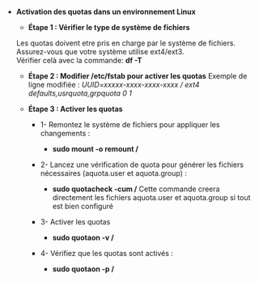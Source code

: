 -   **Activation des quotas dans un environnement Linux**

    -   **Étape 1 : Vérifier le type de système de fichiers**
    
    Les quotas doivent etre pris en charge par le système de fichiers. Assurez-vous que votre système utilise ext4/ext3.<br>
    Vérifier celà avec la commande: **df -T**

    -   **Étape 2 : Modifier /etc/fstab pour activer les quotas**
    Exemple de ligne modifiée :
    *UUID=xxxxx-xxxx-xxxx-xxxx / ext4 defaults,usrquota,grpquota 0 1*

    -   **Étape 3 : Activer les quotas**

        - 1- Remontez le système de fichiers pour appliquer les changements :
            -   **sudo mount -o remount /**
        
        - 2- Lancez une vérification de quota pour générer les fichiers nécessaires (aquota.user et aquota.group) :
            -   **sudo quotacheck -cum /**
        Cette commande creera directement les fichiers aquota.user et aquota.group si tout est bien configuré
        -   3- Activer les quotas
            -   **sudo quotaon -v /**
        -   4- Vérifiez que les quotas sont activés :
            -   **sudo quotaon -p /**
        